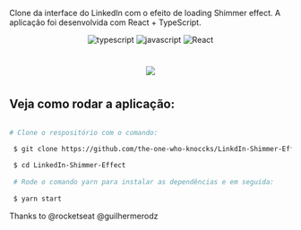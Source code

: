 Clone da interface do LinkedIn com o efeito de loading Shimmer effect. A aplicação foi desenvolvida com React + TypeScript.


<p align="center">
 <img src="https://img.shields.io/badge/typescript-85.0-black?labelColor=7159c1&style=flat" alt="typescript" />  <img src="https://img.shields.io/badge/javascript-9.8-black?labelColor=7159c1&style=flat" alt="javascript" />     <img src="https://img.shields.io/badge/React-JS-black?labelColor=7159c1&style=flat" alt="React" />


<h1 align="center">
  <img src="https://ik.imagekit.io/hld13bjzb1/Peek_2020-08-20_10-28_44t2COSgk.gif">
<h1>

## Veja como rodar a aplicação:

```bash  

# Clone o respositório com o comando:

 $ git clone https://github.com/the-one-who-knoccks/LinkdIn-Shimmer-Effect
 
 $ cd LinkedIn-Shimmer-Effect
 
 # Rode o comando yarn para instalar as dependências e em seguida:
 
 $ yarn start
 ```
 
 Thanks to @rocketseat @guilhermerodz


  
